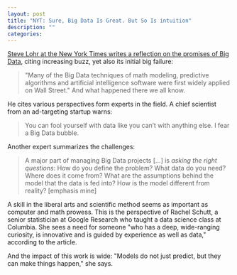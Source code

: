 ```yaml
---
layout: post
title: "NYT: Sure, Big Data Is Great. But So Is intuition"
description: ""
categories: 
---
```


[Steve Lohr at the New York Times writes a reflection on the promises of Big Data](http://www.nytimes.com/2012/12/30/technology/big-data-is-great-but-dont-forget-intuition.html?_r=0), citing increasing buzz, yet also its initial big failure:
>"Many of the Big Data techniques of math modeling, predictive algorithms and artificial intelligence software were first widely applied on Wall Street." And what happened there we all know.

He cites various perspectives form experts in the field. A chief scientist from an ad-targeting startup warns:
>You can fool yourself with data like you can’t with anything else. I fear a Big Data bubble.

Another expert summarizes the challenges:
>A major part of managing Big Data projects [...] is *asking the right questions*: How do you define the problem? What data do you need? Where does it come from? What are the assumptions behind the model that the data is fed into? How is the model different from reality? [emphasis mine]

A skill in the liberal arts and scientific method seems as important as computer and math prowess. This is the perspective of Rachel Schutt, a senior statistician at Google Research who taught a data science class at Columbia. She sees a need for someone "who has a deep, wide-ranging curiosity, is innovative and is guided by experience as well as data," according to the article.

And the impact of this work is wide: "Models do not just predict, but they can make things happen," she says.





